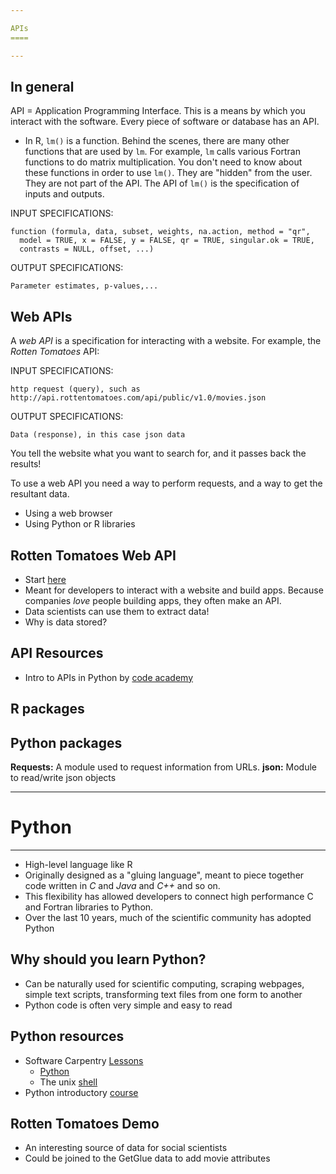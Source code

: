 ```yaml
---

APIs
====

---
```


In general
----------

API = Application Programming Interface.  This is a means by which you interact with the software.  Every piece of software or database has an API.

* In R, `lm()` is a function.  Behind the scenes, there are many other functions that are used by `lm`.  For example, `lm` calls various Fortran functions to do matrix multiplication.  You don't need to know about these functions in order to use `lm()`.  They are "hidden" from the user.  They are not part of the API.  The API of `lm()` is the specification of inputs and outputs.

INPUT SPECIFICATIONS:

    function (formula, data, subset, weights, na.action, method = "qr", 
      model = TRUE, x = FALSE, y = FALSE, qr = TRUE, singular.ok = TRUE, 
      contrasts = NULL, offset, ...) 

OUTPUT SPECIFICATIONS:
    
    Parameter estimates, p-values,...

Web APIs
--------

A *web API* is a specification for interacting with a website.  For example, the *Rotten Tomatoes* API:

INPUT SPECIFICATIONS:

    http request (query), such as http://api.rottentomatoes.com/api/public/v1.0/movies.json

OUTPUT SPECIFICATIONS:

    Data (response), in this case json data

You tell the website what you want to search for, and it passes back the results!

To use a web API you need a way to perform requests, and a way to get the resultant data.

* Using a web browser
* Using Python or R libraries


Rotten Tomatoes Web API
-----------------------

* Start [here](http://developer.rottentomatoes.com/)
* Meant for developers to interact with a website and build apps.  Because companies *love* people building apps, they often make an API.
* Data scientists can use them to extract data!
* Why is data stored?

API Resources
-------------

* Intro to APIs in Python by [code academy](http://www.codecademy.com/tracks/apis-python)

R packages
----------


Python packages
---------------

**Requests:**  A module used to request information from URLs.
**json:** Module to read/write json objects

---

Python
======

---

* High-level language like R
* Originally designed as a "gluing language", meant to piece together code written in *C* and *Java* and *C++* and so on.
* This flexibility has allowed developers to connect high performance C and Fortran libraries to Python.
* Over the last 10 years, much of the scientific community has adopted Python

Why should you learn Python?
----------------------------

* Can be naturally used for scientific computing, scraping webpages, simple text scripts, transforming text files from one form to another
* Python code is often very simple and easy to read

Python resources
----------------

* Software Carpentry [Lessons](http://software-carpentry.org/4_0/index.html)
  * [Python](http://software-carpentry.org/4_0/python/intro.html)
  * The unix [shell](http://software-carpentry.org/4_0/shell/index.html)
* Python introductory [course](http://www.codecademy.com/tracks/python)

Rotten Tomatoes Demo
--------------------

* An interesting source of data for social scientists
* Could be joined to the GetGlue data to add movie attributes





